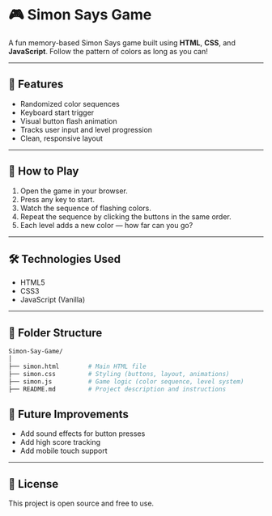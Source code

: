 # 🎮 **Simon Says Game**

A fun memory-based Simon Says game built using **HTML**, **CSS**, and **JavaScript**. Follow the pattern of colors as long as you can!

---

## 🌟 **Features**

- Randomized color sequences
- Keyboard start trigger
- Visual button flash animation
- Tracks user input and level progression
- Clean, responsive layout


---

## 🚀 **How to Play**

1. Open the game in your browser.
2. Press any key to start.
3. Watch the sequence of flashing colors.
4. Repeat the sequence by clicking the buttons in the same order.
5. Each level adds a new color — how far can you go?

---

## 🛠️ **Technologies Used**

- HTML5
- CSS3
- JavaScript (Vanilla)

---

## 📁 Folder Structure
```bash
Simon-Say-Game/
│
├── simon.html        # Main HTML file
├── simon.css         # Styling (buttons, layout, animations)
├── simon.js          # Game logic (color sequence, level system)
├── README.md         # Project description and instructions
```
## 📌 **Future Improvements**

- Add sound effects for button presses
- Add high score tracking
- Add mobile touch support

---

## 📄 **License**

This project is open source and free to use.

